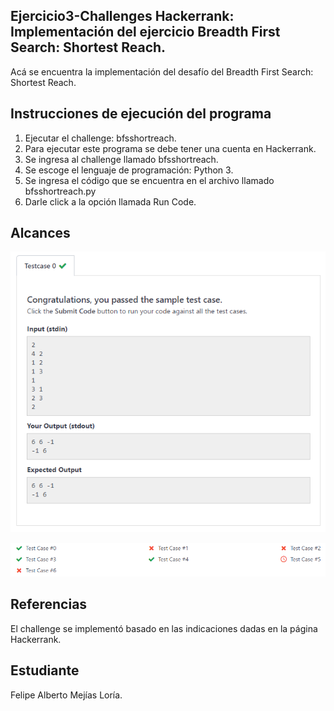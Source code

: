 ﻿
## Ejercicio3-Challenges Hackerrank: Implementación del ejercicio Breadth First Search: Shortest Reach.

Acá se encuentra la implementación del desafío del Breadth First Search: Shortest Reach.

## Instrucciones de ejecución del programa

1. Ejecutar el challenge: bfsshortreach.
2. Para ejecutar este programa se debe tener una cuenta en Hackerrank.
3. Se ingresa al challenge llamado bfsshortreach.
4. Se escoge el lenguaje de programación: Python 3.
5. Se ingresa el código que se encuentra en el archivo llamado bfsshortreach.py
6. Darle click a la opción llamada Run Code.

## Alcances

![alt text](https://github.com/fmejias/FelipeMejiasLoria-IA-117/blob/master/Ejercicios/E3-bfsshortreach/bfsshortreach.PNG)

![alt text](https://github.com/fmejias/FelipeMejiasLoria-IA-117/blob/master/Ejercicios/E3-bfsshortreach/approved_testcases.PNG)


## Referencias

El challenge se implementó basado en las indicaciones dadas en la página Hackerrank. 

## Estudiante

Felipe Alberto Mejías Loría.
